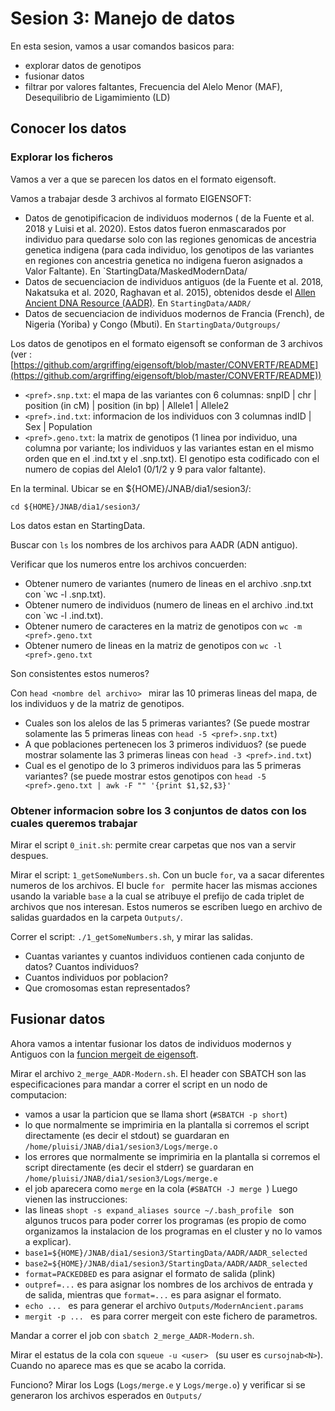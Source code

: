 # Sesion 3: Manejo de datos

En esta sesion, vamos a usar comandos basicos para:
- explorar datos de genotipos
- fusionar datos
- filtrar por valores faltantes, Frecuencia del Alelo Menor (MAF), Desequilibrio de Ligamimiento (LD)

## Conocer los datos

### Explorar los ficheros

Vamos a ver a que se parecen los datos en el formato eigensoft.

Vamos a trabajar desde 3 archivos al formato EIGENSOFT:
- Datos de genotipificacion de individuos modernos ( de la Fuente et al. 2018 y Luisi et al. 2020). Estos datos fueron enmascarados por individuo para quedarse solo con las regiones genomicas de ancestria genetica indigena (para cada individuo, los genotipos de las variantes en regiones con ancestria genetica no indigena fueron asignados a Valor Faltante). En `StartingData/MaskedModernData/
- Datos de secuenciacion de individuos antiguos (de la Fuente et al. 2018, Nakatsuka et al. 2020, Raghavan et al. 2015), obtenidos desde el [Allen Ancient DNA Resource (AADR)](https://dataverse.harvard.edu/dataset.xhtml?persistentId=doi:10.7910/DVN/FFIDCW). En `StartingData/AADR/`
- Datos de secuenciacion de individuos modernos de Francia (French), de Nigeria (Yoriba) y Congo (Mbuti). En `StartingData/Outgroups/`

Los datos de genotipos en el formato eigensoft se conforman de 3 archivos (ver : [https://github.com/argriffing/eigensoft/blob/master/CONVERTF/README](https://github.com/argriffing/eigensoft/blob/master/CONVERTF/README)) 
- `<pref>.snp.txt`: el mapa de las variantes con 6 columnas: snpID | chr | position (in cM) | position (in bp) | Allele1 | Allele2
- `<pref>.ind.txt`: informacion de los individuos con 3 columnas indID | Sex | Population
- `<pref>.geno.txt`: la matrix de genotipos (1 linea por individuo, una columna por variante; los individuos y las variantes estan en el mismo orden que en el .ind.txt y el .snp.txt). El genotipo esta codificado con el numero de copias del Alelo1 (0/1/2 y 9 para valor faltante).

En la terminal. Ubicar se en ${HOME}/JNAB/dia1/sesion3/:

` cd ${HOME}/JNAB/dia1/sesion3/ `

Los datos estan en StartingData.

Buscar con `ls` los nombres de los archivos para AADR (ADN antiguo).

Verificar que los numeros entre los archivos concuerden:
- Obtener numero de variantes (numero de lineas en el archivo <pref>.snp.txt con `wc -l <pref>.snp.txt).
- Obtener numero de individuos (numero de lineas en el archivo <pref>.ind.txt con `wc  -l <pref>.ind.txt).
- Obtener numero de caracteres en la matriz de genotipos con `wc -m <pref>.geno.txt`
- Obtener numero de lineas en la matriz de genotipos con `wc -l <pref>.geno.txt`

Son consistentes estos numeros?

Con `head <nombre del archivo> ` mirar las 10 primeras lineas del mapa, de los individuos y de la matriz de genotipos.
- Cuales son los alelos de las 5 primeras variantes? (Se puede mostrar solamente las 5 primeras lineas con `head -5 <pref>.snp.txt`)
- A que poblaciones pertenecen los 3 primeros individuos? (se puede mostrar solamente las 3 primeras lineas con `head -3 <pref>.ind.txt`)
- Cual es el genotipo de lo 3 primeros individuos para las 5 primeras variantes? (se puede mostrar estos genotipos con `head -5 <pref>.geno.txt | awk -F "" '{print $1,$2,$3}' `

### Obtener informacion sobre los 3 conjuntos de datos con los cuales queremos trabajar

Mirar el script ` 0_init.sh `: permite crear carpetas que nos van a servir despues.  

Mirar el script: ` 1_getSomeNumbers.sh `. Con un bucle `for`, va a sacar diferentes numeros de los archivos. El bucle `for ` permite hacer las mismas acciones usando la variable `base` a la cual se atribuye el prefijo de cada triplet de archivos que nos interesan. Estos numeros se escriben luego en archivo de salidas guardados en la carpeta `Outputs/`.

Correr el script: ` ./1_getSomeNumbers.sh `, y mirar las salidas.
- Cuantas variantes y cuantos individuos contienen cada conjunto de datos? Cuantos individuos?
- Cuantos individuos por poblacion?
- Que cromosomas estan representados?


## Fusionar datos
Ahora vamos a intentar fusionar los datos de individuos modernos y Antiguos con la [funcion mergeit de eigensoft](https://github.com/argriffing/eigensoft/blob/master/CONVERTF/README).

Mirar el archivo `2_merge_AADR-Modern.sh`.
El header con SBATCH son las especificaciones para mandar a correr el script en un nodo de computacion:
- vamos a usar la particion que se llama short (`#SBATCH -p short`)
- lo  que normalmente se imprimiria en la plantalla si corremos el script directamente (es decir el stdout) se guardaran en `/home/pluisi/JNAB/dia1/sesion3/Logs/merge.o`
- los errores que normalmente se imprimiria en la plantalla si corremos el script directamente (es decir el stderr) se guardaran en `/home/pluisi/JNAB/dia1/sesion3/Logs/merge.e`
- el job aparecera como `merge` en la cola (`#SBATCH -J merge `)
Luego vienen las instrucciones: 
- las lineas `shopt -s expand_aliases
source ~/.bash_profile ` son algunos trucos para poder correr los programas (es propio de como organizamos la instalacion de los programas en el cluster y no lo vamos a explicar).
- `base1=${HOME}/JNAB/dia1/sesion3/StartingData/AADR/AADR_selected`
- `base2=${HOME}/JNAB/dia1/sesion3/StartingData/AADR/AADR_selected`
- `format=PACKEDBED` es para asignar el formato de salida (plink)
- `outpref=...` es para asignar los nombres de los archivos de entrada y de salida, mientras que `format=...` es para asignar el formato.
- `echo ... ` es para generar el archivo `Outputs/ModernAncient.params `
- `mergit -p ... ` es para correr mergeit con este fichero de parametros.

Mandar a correr el job con `sbatch 2_merge_AADR-Modern.sh`.

Mirar el estatus de la cola con `squeue -u <user> ` (su user es `cursojnab<N>`). Cuando no aparece mas es que se acabo la corrida.

Funciono? Mirar los Logs (`Logs/merge.e` y `Logs/merge.o`) y verificar si se generaron los archivos esperados en `Outputs/`

 









 


